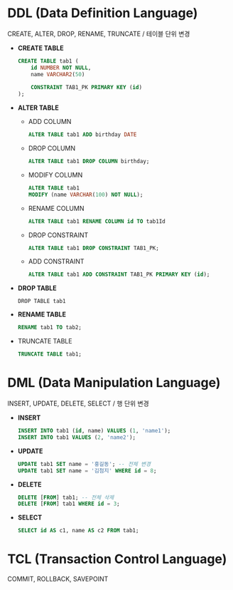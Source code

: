 # DDL (Data Definition Language)

CREATE, ALTER, DROP, RENAME, TRUNCATE / 테이블 단위 변경



- **CREATE TABLE**

  ```sql
  CREATE TABLE tab1 (
      id NUMBER NOT NULL,
      name VARCHAR2(50)
      
      CONSTRAINT TAB1_PK PRIMARY KEY (id)
  );
  ```

  

- **ALTER TABLE**

  - ADD COLUMN

    ```sql
    ALTER TABLE tab1 ADD birthday DATE
    ```

  - DROP COLUMN

    ```sql
    ALTER TABLE tab1 DROP COLUMN birthday;
    ```

  - MODIFY  COLUMN

    ```sql
    ALTER TABLE tab1
    MODIFY (name VARCHAR(100) NOT NULL);
    ```

  - RENAME COLUMN

    ```sql
    ALTER TABLE tab1 RENAME COLUMN id TO tab1Id
    ```

  - DROP CONSTRAINT

    ```sql
    ALTER TABLE tab1 DROP CONSTRAINT TAB1_PK;
    ```

  - ADD CONSTRAINT

    ```sql
    ALTER TABLE tab1 ADD CONSTRAINT TAB1_PK PRIMARY KEY (id);
    ```

- **DROP TABLE**

  ```
  DROP TABLE tab1 
  ```

- **RENAME TABLE**

  ```sql
  RENAME tab1 TO tab2;
  ```

- TRUNCATE TABLE

  ```sql
  TRUNCATE TABLE tab1;
  ```





# DML (Data Manipulation Language)

INSERT, UPDATE, DELETE, SELECT  / 행 단위 변경



- **INSERT**

  ```sql
  INSERT INTO tab1 (id, name) VALUES (1, 'name1');
  INSERT INTO tab1 VALUES (2, 'name2');
  ```

- **UPDATE**

  ```sql
  UPDATE tab1 SET name = '홍길동'; -- 전체 변경
  UPDATE tab1 SET name = '김첨지' WHERE id = 8;
  ```

- **DELETE**

  ```sql
  DELETE [FROM] tab1; -- 전체 삭제
  DELETE [FROM] tab1 WHERE id = 3;
  ```

- **SELECT**

  ```sql
  SELECT id AS c1, name AS c2 FROM tab1;
  ```

  



# TCL (Transaction Control Language)

COMMIT, ROLLBACK, SAVEPOINT

























